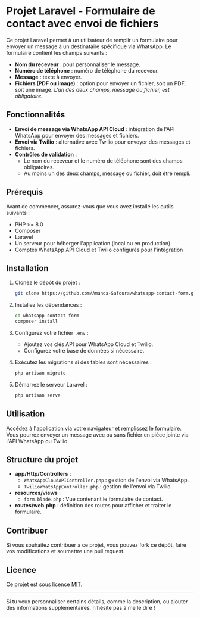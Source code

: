 # Projet Laravel - Formulaire de contact avec envoi de fichiers

Ce projet Laravel permet à un utilisateur de remplir un formulaire pour envoyer un message à un destinataire spécifique via WhatsApp. Le formulaire contient les champs suivants :

- **Nom du receveur** : pour personnaliser le message.
- **Numéro de téléphone** : numéro de téléphone du receveur.
- **Message** : texte à envoyer.
- **Fichiers (PDF ou image)** : option pour envoyer un fichier, soit un PDF, soit une image. *L'un des deux champs, message ou fichier, est obligatoire.*

## Fonctionnalités

- **Envoi de message via WhatsApp API Cloud** : intégration de l'API WhatsApp pour envoyer des messages et fichiers.
- **Envoi via Twilio** : alternative avec Twilio pour envoyer des messages et fichiers.
- **Contrôles de validation** : 
  - Le nom du receveur et le numéro de téléphone sont des champs obligatoires.
  - Au moins un des deux champs, message ou fichier, doit être rempli.

## Prérequis

Avant de commencer, assurez-vous que vous avez installé les outils suivants :

- PHP >= 8.0
- Composer
- Laravel
- Un serveur pour héberger l'application (local ou en production)
- Comptes WhatsApp API Cloud et Twilio configurés pour l'intégration

## Installation

1. Clonez le dépôt du projet :
   ```bash
   git clone https://github.com/Amanda-Safoura/whatsapp-contact-form.git
   ```

2. Installez les dépendances :
   ```bash
   cd whatsapp-contact-form
   composer install
   ```

3. Configurez votre fichier `.env` :
   - Ajoutez vos clés API pour WhatsApp Cloud et Twilio.
   - Configurez votre base de données si nécessaire.

4. Exécutez les migrations si des tables sont nécessaires :
   ```bash
   php artisan migrate
   ```

5. Démarrez le serveur Laravel :
   ```bash
   php artisan serve
   ```

## Utilisation

Accédez à l'application via votre navigateur et remplissez le formulaire. Vous pourrez envoyer un message avec ou sans fichier en pièce jointe via l'API WhatsApp ou Twilio.

## Structure du projet

- **app/Http/Controllers** :
  - `WhatsAppCloudAPIController.php` : gestion de l'envoi via WhatsApp.
  - `TwilioWhatsAppController.php` : gestion de l'envoi via Twilio.
- **resources/views** :
  - `form.blade.php` : Vue contenant le formulaire de contact.
- **routes/web.php** : définition des routes pour afficher et traiter le formulaire.

## Contribuer

Si vous souhaitez contribuer à ce projet, vous pouvez fork ce dépôt, faire vos modifications et soumettre une pull request.

## Licence

Ce projet est sous licence [MIT](https://opensource.org/licenses/MIT).

---

Si tu veux personnaliser certains détails, comme la description, ou ajouter des informations supplémentaires, n’hésite pas à me le dire !